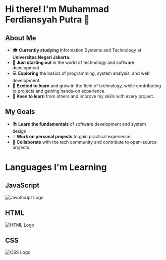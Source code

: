 # Hi there! I'm Muhammad Ferdiansyah Putra 👋

## About Me
- 🎓 **Currently studying** Information Systems and Technology at **Universitas Negeri Jakarta**.
- 🌱 **Just starting out** in the world of technology and software development.
- 💻 **Exploring** the basics of programming, system analysis, and web development.
- 🚀 **Excited to learn** and grow in the field of technology, while contributing to projects and gaining hands-on experience.
- 🧠 **Keen to learn** from others and improve my skills with every project.

## My Goals
- 📚 **Learn the fundamentals** of software development and system design.
- 💡 **Work on personal projects** to gain practical experience.
- 🤝 **Collaborate** with the tech community and contribute to open-source projects.

# Languages I'm Learning

## JavaScript
![JavaScript Logo](https://upload.wikimedia.org/wikipedia/commons/6/6a/JavaScript-logo.png)
## HTML
![HTML Logo](https://upload.wikimedia.org/wikipedia/commons/2/23/HTML5_logo_and_wordmark.svg)
## CSS
![CSS Logo](https://upload.wikimedia.org/wikipedia/commons/6/62/CSS3_logo.svg)
